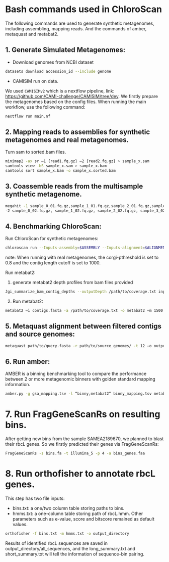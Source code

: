 # Bash commands used in ChloroScan

The following commands are used to generate synthetic metagenomes, including assembling, mapping reads.
And the commands of amber, metaquast and metabat2.


## 1. Generate Simulated Metagenomes:

 - Download genomes from NCBI dataset 

```sh    
datasets download accession_id --include genome 
```

 - CAMISIM run on data.

We used ``CAMISIMv2`` which is a nextflow pipeline, link: https://github.com/CAMI-challenge/CAMISIM/tree/dev.
We firstly prepare the metagenomes based on the config files.
When running the main workflow, use the following command:
```sh
nextflow run main.nf 
```

## 2. Mapping reads to assemblies for synthetic metagenomes and real metagenomes. 
Turn sam to sorted.bam files.

```sh
minimap2 -ax sr –1 {read1.fq.gz} –2 {read2.fq.gz} > sample_x.sam 
samtools view -bS sample_x.sam > sample_x.bam
samtools sort sample_x.bam -o sample_x.sorted.bam
```

## 3. Coassemble reads from the multisample synthetic metagenome.
```sh
megahit -1 sample_0_01.fq.gz,sample_1_01.fq.gz,sample_2_01.fq.gz,sample_3_01.fq.gz \
-2 sample_0_02.fq.gz, sample_1_02.fq.gz, sample_2_02.fq.gz, sample_3_02.fq.gz -t 20 --out-dir \ megahit_coassembly_synethic --presets meta-large 
```

## 4. Benchmarking ChloroScan: 

Run ChloroScan for synthetic metagenomes:

```sh
chloroscan run --Inputs-assembly=$ASSEMBLY --Inputs-alignment=$ALIGNMENT --Inputs-batch-name=$BATCH_NAME --outputdir=$OUTPUT --use-conda --cores=12 --verbose --corgi-pthreshold=0.5 --binning-clustering-hdbscan-min-sample-range=1,5,10 --binning-bin-quality-purity=90 --binning-outputdir=$BINNY_OUTPUTDIR --corgi-min-length=1500 --force --binning-bin-quality-min-completeness=50 $OUTPUT/working/binny 
```
note: When running with real metagenomes, the corgi-pthreshold is set to 0.8 and the contig length cutoff is set to 1000.  

Run metabat2: 
1. generate metabat2 depth profiles from bam files provided
```sh
Jgi_summarize_bam_contig_depths --outputDepth /path/to/coverage.txt input1.sorted.bam input2.sorted.bam
```

2. Run metabat2: 
```sh
metabat2 –i contigs.fasta -a /path/to/coverage.txt -o metabat2 –m 1500 –s 50000
```

## 5. Metaquast alignment between filtered contigs and source genomes: 
```sh
metaquast path/to/query.fasta -r path/to/source_genomes/ -t 12 –o output_dir 
```

## 6. Run amber: 
AMBER is a binning benchmarking tool to compare the performance between 2 or more metagenomic binners with golden standard mapping information.  
```sh
amber.py -g gsa_mapping.tsv -l “binny,metabat2” binny_mapping.tsv metabat2_mapping.tsv -t 12  
```

# 7. Run FragGeneScanRs on resulting bins. 
After getting new bins from the sample SAMEA2189670, we planned to blast their rbcL genes. So we firstly predicted their genes via FragGeneScanRs: 

```sh
FragGeneScanRs -s bins.fa -t illumina_5 -p 4 -a bins_genes.faa 
```

# 8. Run orthofisher to annotate rbcL genes.
This step has two file inputs:
 - bins.txt: a one/two column table storing paths to bins. 
 - hmms.txt: a one-column table storing path of rbcL.hmm.
Other parameters such as e-value, score and bitscore remained as default values.

```sh
orthofisher -f bins.txt -m hmms.txt -o output_directory
```

Results of identified rbcL sequences are saved in output_directory/all_sequences, and the long_summary.txt and short_summary.txt will tell the information of sequence-bin pairing. 